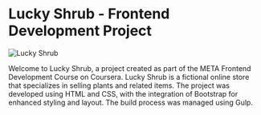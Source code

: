 # Lucky Shrub - Frontend Development Project

![Lucky Shrub](https://raw.githubusercontent.com/adilasif-io/Lucky-Shrub-Demo-Project/main/src/assets/img/Lucky-Shrub-Homepage.gif)

Welcome to Lucky Shrub, a project created as part of the META Frontend Development Course on Coursera. Lucky Shrub is a fictional online store that specializes in selling plants and related items. The project was developed using HTML and CSS, with the integration of Bootstrap for enhanced styling and layout. The build process was managed using Gulp.
